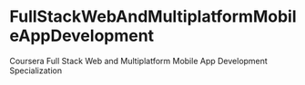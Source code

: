 # FullStackWebAndMultiplatformMobileAppDevelopment
Coursera Full Stack Web and Multiplatform Mobile App Development Specialization
